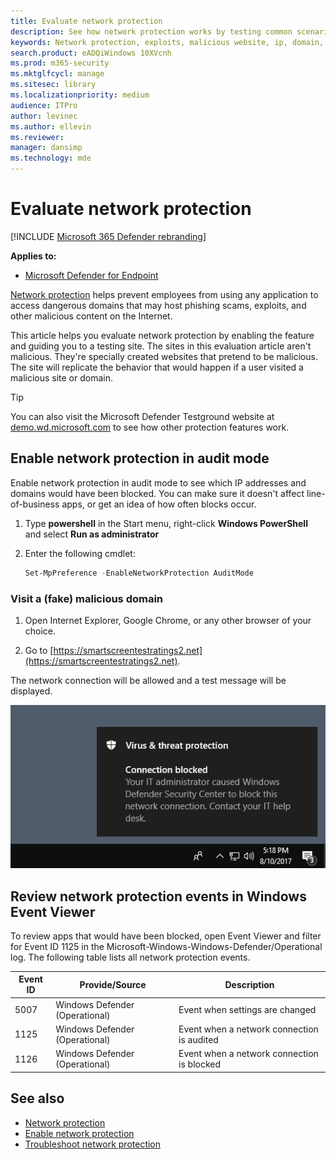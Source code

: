 ```yaml
---
title: Evaluate network protection
description: See how network protection works by testing common scenarios that it protects against.
keywords: Network protection, exploits, malicious website, ip, domain, domains, evaluate, test, demo
search.product: eADQiWindows 10XVcnh
ms.prod: m365-security
ms.mktglfcycl: manage
ms.sitesec: library
ms.localizationpriority: medium
audience: ITPro
author: levinec
ms.author: ellevin
ms.reviewer: 
manager: dansimp
ms.technology: mde
---
```


# Evaluate network protection

[!INCLUDE [Microsoft 365 Defender rebranding](../../includes/microsoft-defender.md)]


**Applies to:**

* [Microsoft Defender for Endpoint](https://go.microsoft.com/fwlink/?linkid=2154037)

[Network protection](network-protection.md) helps prevent employees from using any application to access dangerous domains that may host phishing scams, exploits, and other malicious content on the Internet.

This article helps you evaluate network protection by enabling the feature and guiding you to a testing site. The sites in this evaluation article aren't malicious. They're specially created websites that pretend to be malicious. The site will replicate the behavior that would happen if a user visited a malicious site or domain.

> [!TIP]
> You can also visit the Microsoft Defender Testground website at [demo.wd.microsoft.com](https://demo.wd.microsoft.com?ocid=cx-wddocs-testground) to see how other protection features work.

## Enable network protection in audit mode

Enable network protection in audit mode to see which IP addresses and domains would have been blocked. You can make sure it doesn't affect line-of-business apps, or get an idea of how often blocks occur.

1. Type **powershell** in the Start menu, right-click **Windows PowerShell** and select **Run as administrator**
2. Enter the following cmdlet:

    ```PowerShell
    Set-MpPreference -EnableNetworkProtection AuditMode
    ```

### Visit a (fake) malicious domain

1. Open Internet Explorer, Google Chrome, or any other browser of your choice.

1. Go to [https://smartscreentestratings2.net](https://smartscreentestratings2.net).

The network connection will be allowed and a test message will be displayed.

![Example notification that says Connection blocked: Your IT administrator caused Windows Security to block this network connection. Contact your IT help desk.](../images/np-notif.png)

## Review network protection events in Windows Event Viewer

To review apps that would have been blocked, open Event Viewer and filter for Event ID 1125 in the Microsoft-Windows-Windows-Defender/Operational log. The following table lists all network protection events.

| Event ID | Provide/Source | Description |
|-|-|-|
|5007 | Windows Defender (Operational) | Event when settings are changed |
|1125 | Windows Defender (Operational) | Event when a network connection is audited |
|1126 | Windows Defender (Operational) | Event when a network connection is blocked |

## See also

* [Network protection](network-protection.md)
* [Enable network protection](enable-network-protection.md)
* [Troubleshoot network protection](troubleshoot-np.md)
